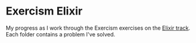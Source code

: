 # Exercism Elixir

My progress as I work through the Exercism exercises on the [Elixir track](https://exercism.org/tracks/elixir). Each folder contains a problem I've solved.
